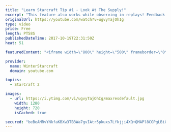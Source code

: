 ```yaml
---
title: "Learn Starcraft Tip #1 - Look At The Supply!"
excerpt: "This feature also works while observing in replays! Feedback and tip suggestions are appreciated :)"
originalUrl: https://youtube.com/watch?v=ugvyTajOhIg
type: video
price: Free
length: PT58S
publishedDateTime: 2017-10-19T22:31:50Z
heat: 51

featuredContent: "<iframe width=\"800\" height=\"500\" frameborder=\"0\" src=\"https://www.youtube.com/embed/ugvyTajOhIg\" allow=\"accelerometer; autoplay; encrypted-media; gyroscope; picture-in-picture\" allowfullscreen></iframe>"

provider:
  name: WinterStarcraft
  domain: youtube.com

topics:
  - StarCraft 2

images:
  - url: https://i.ytimg.com/vi/ugvyTajOhIg/maxresdefault.jpg
    width: 1280
    height: 720
    isCached: true

secured: "beBeAMRvYNkfaKBXw3TB3Wa7gvIAtr5pkuxs7Lfkjji4XQ+QMAPl8CGPgLBi0APOyW/xMV9PdXUeUIsnD4yzkMUBriMgGL5FhB3lNv24rD/LgxK7AyDEItJzRPuKByC2fC6sdp7Hhc/02hsipnQZTh7jn7XyBhEVm/f3xAdf1v4Q7czFRblDomF7UFhAZYOCXgWYBd/MYlSIW/CTOl/FPL4SjmuLtZPJ6ZEPwQwDcNF0QgLwATthA9fhtcnOZdObQXt7RGAJRgZcfvxGEpQcRhb171Z7jaOhQe1nwr07e15S+tKNQc56oQ6hkahZZ7siMI71qOZ0+V+tkntyhTgjaSrhhm3WGOXgFVeyx2jk/1gG/FQSxU2G4MMlbM56Q/r9ZavMfdAKLgt1mlIT5NwqlU34a6yDn8ZAYl7xwAclL5U=;wVckthyzab69C3yR3JOIWw=="
---
```


